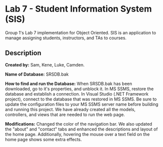 # Lab 7 - Student Information System (SIS)
Group 1's Lab 7 implementation for Object Oriented. SIS is an application to manage assigning students, instructors, and TAs to courses.

## Description
**Created by:** Sam, Kene, Luke, Camden.

**Name of Database:** SRSDB.bak

**How to find and run the Database:** When SRSDB.bak has been downloaded, go to it's properties, and unblock it. In MS SSMS, restore the database and establish a connection. In Visual Studio (.NET Framework project), connect to the database that was restored in MS SSMS. Be sure to update the configuration files to your MS SSMS server name before building and running this project. We have already created all the models, controllers, and views that are needed to run the web page.

**Modifications:** Changed the color of the navigation bar. We also updated the "about" and "contact" tabs and enhanced the descriptions and layout of the home page. Additionally, hovering the mouse over a text field on the home page shows some extra effects.
